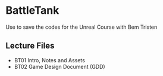 # BattleTank
Use to save the codes for the Unreal Course with Bem Tristen

## Lecture Files
* BT01 Intro, Notes and Assets
* BT02 Game Design Document (GDD)

